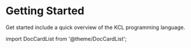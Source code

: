 # Getting Started

Get started include a quick overview of the KCL programming language.

import DocCardList from '@theme/DocCardList';

<DocCardList />

